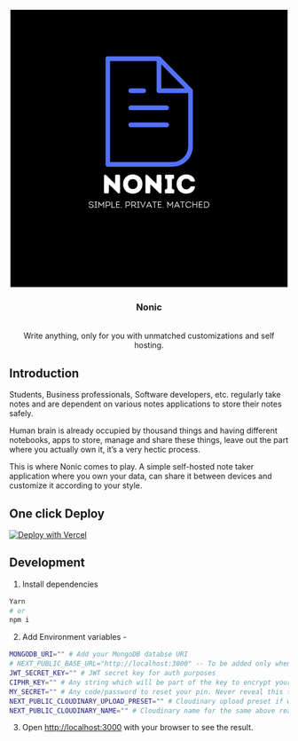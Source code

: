 <p align="center">
<img src="./public/Nonic-final.png" alt="Logo">
  <h3 align="center">Nonic</h3>

  <p align="center">
    <!-- <a></a> -->
    <br />
    Write anything, only for you with unmatched customizations and self hosting.
    <br />
  </p>
</p>

## Introduction

Students, Business professionals, Software developers, etc. regularly take notes and are dependent on various notes applications to store their notes safely.

Human brain is already occupied by thousand things and having different notebooks, apps to store, manage and share these things, leave out the part where you actually own it, it’s a very hectic process.

This is where Nonic comes to play. A simple self-hosted note taker application where you own your data, can share it between devices and customize it according to your style.

## One click Deploy

[![Deploy with Vercel](https://vercel.com/button)](https://vercel.com/new/clone?repository-url=https%3A%2F%2Fgithub.com%2FJashnm%2Fnonic&env=MONGODB_URI,NEXT_PUBLIC_BASE_URL,JWT_SECRET_KEY,CIPHR_KEY,MY_SECRET,NEXT_PUBLIC_CLOUDINARY_UPLOAD_PRESET,NEXT_PUBLIC_CLOUDINARY_NAME)

## Development

1. Install dependencies

```bash
Yarn
# or
npm i
```

2. Add Environment variables -

```bash
MONGODB_URI="" # Add your MongoDB databse URI
# NEXT_PUBLIC_BASE_URL="http://localhost:3000" -- To be added only when not using Vercel
JWT_SECRET_KEY="" # JWT secret key for auth purposes
CIPHR_KEY="" # Any string which will be part of the key to encrypt your notes
MY_SECRET="" # Any code/password to reset your pin. Never reveal this to anyone
NEXT_PUBLIC_CLOUDINARY_UPLOAD_PRESET="" # Cloudinary upload preset if want to upload local images in notes
NEXT_PUBLIC_CLOUDINARY_NAME="" # Cloudinary name for the same above reason
```

3. Open [http://localhost:3000](http://localhost:3000) with your browser to see the result.

